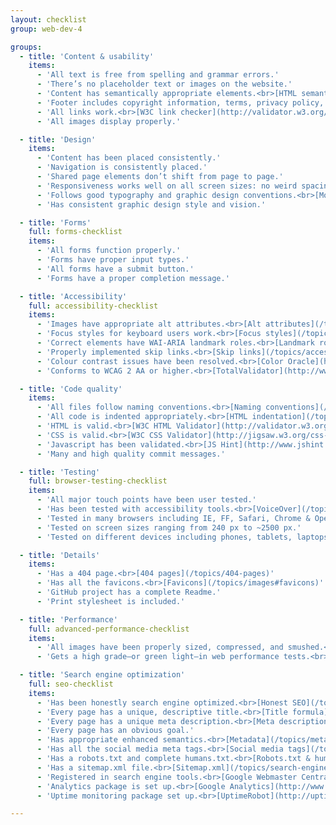 ```yaml
---
layout: checklist
group: web-dev-4

groups:
  - title: 'Content & usability'
    items:
      - 'All text is free from spelling and grammar errors.'
      - 'There’s no placeholder text or images on the website.'
      - 'Content has semantically appropriate elements.<br>[HTML semantics](/topics/html-semantics/)'
      - 'Footer includes copyright information, terms, privacy policy, cookie notice, etc.'
      - 'All links work.<br>[W3C link checker](http://validator.w3.org/checklink).'
      - 'All images display properly.'

  - title: 'Design'
    items:
      - 'Content has been placed consistently.'
      - 'Navigation is consistently placed.'
      - 'Shared page elements don’t shift from page to page.'
      - 'Responsiveness works well on all screen sizes: no weird spacing issues, no overlapping text, etc.'
      - 'Follows good typography and graphic design conventions.<br>[Modular typography](/topics/modular-typography), [Grids](/topics/grids)'
      - 'Has consistent graphic design style and vision.'

  - title: 'Forms'
    full: forms-checklist
    items:
      - 'All forms function properly.'
      - 'Forms have proper input types.'
      - 'All forms have a submit button.'
      - 'Forms have a proper completion message.'

  - title: 'Accessibility'
    full: accessibility-checklist
    items:
      - 'Images have appropriate alt attributes.<br>[Alt attributes](/topics/images#alt-attributes)'
      - 'Focus styles for keyboard users work.<br>[Focus styles](/topics/accessibility#focus-styles)'
      - 'Correct elements have WAI-ARIA landmark roles.<br>[Landmark roles](/topics/accessibility#wai-aria-roles)'
      - 'Properly implemented skip links.<br>[Skip links](/topics/accessibility#skip-links)'
      - 'Colour contrast issues have been resolved.<br>[Color Oracle](http://colororacle.org/)'
      - 'Conforms to WCAG 2 AA or higher.<br>[TotalValidator](http://www.totalvalidator.com/index.html)'

  - title: 'Code quality'
    items:
      - 'All files follow naming conventions.<br>[Naming conventions](/topics/naming-conventions.md)'
      - 'All code is indented appropriately.<br>[HTML indentation](/topics/html-indentation/), [CSS indentation](/topics/css-indentation)'
      - 'HTML is valid.<br>[W3C HTML Validator](http://validator.w3.org/)'
      - 'CSS is valid.<br>[W3C CSS Validator](http://jigsaw.w3.org/css-validator/), [CSS Lint](http://csslint.net/)'
      - 'Javascript has been validated.<br>[JS Hint](http://www.jshint.com/), [JS Lint](http://jslint.com/)'
      - 'Many and high quality commit messages.'

  - title: 'Testing'
    full: browser-testing-checklist
    items:
      - 'All major touch points have been user tested.'
      - 'Has been tested with accessibility tools.<br>[VoiceOver](/topics/accessibility#voice-over)'
      - 'Tested in many browsers including IE, FF, Safari, Chrome & Opera.'
      - 'Tested on screen sizes ranging from 240 px to ~2500 px.'
      - 'Tested on different devices including phones, tablets, laptops, desktops, and televisions.<br>[BrowserStack](http://www.browserstack.com/), [RemoteIE](https://remote.modern.ie/)'

  - title: 'Details'
    items:
      - 'Has a 404 page.<br>[404 pages](/topics/404-pages)'
      - 'Has all the favicons.<br>[Favicons](/topics/images#favicons)'
      - 'GitHub project has a complete Readme.'
      - 'Print stylesheet is included.'

  - title: 'Performance'
    full: advanced-performance-checklist
    items:
      - 'All images have been properly sized, compressed, and smushed.<br>[Compressing & smushing images](/topics/images#speed-of-images)'
      - 'Gets a high grade—or green light—in web performance tests.<br>[MobileOK](http://validator.w3.org/mobile/), [Google Page Speed](https://developers.google.com/speed/pagespeed/insights/), [YSlow](http://yslow.org/)'

  - title: 'Search engine optimization'
    full: seo-checklist
    items:
      - 'Has been honestly search engine optimized.<br>[Honest SEO](/topics/search-engine-optimization)'
      - 'Every page has a unique, descriptive title.<br>[Title formula](/topics/search-engine-optimization#page-title-formula)'
      - 'Every page has a unique meta description.<br>[Meta descriptions](/topics/search-engine-optimization#meta-descriptions)'
      - 'Every page has an obvious goal.'
      - 'Has appropriate enhanced semantics.<br>[Metadata](/topics/metadata-enhanced-semantics#structured-data), [Google Rich Snippets](http://www.google.com/webmasters/tools/richsnippets), [Schema.org](http://schema.org)'
      - 'Has all the social media meta tags.<br>[Social media tags](/topics/metadata-enhanced-semantics#social-semantics)'
      - 'Has a robots.txt and complete humans.txt.<br>[Robots.txt & humans.txt](/topics/search-engine-optimization#robots--humans)'
      - 'Has a sitemap.xml file.<br>[Sitemap.xml](/topics/search-engine-optimization#sitemaps)'
      - 'Registered in search engine tools.<br>[Google Webmaster Central](http://www.google.ca/webmasters/), [Bing Webmaster Tools](http://www.bing.com/toolbox/webmaster)'
      - 'Analytics package is set up.<br>[Google Analytics](http://www.google.com/analytics/?gclid=COC2_qf08MECFePyMgodb10AAQ)'
      - 'Uptime monitoring package set up.<br>[UptimeRobot](http://uptimerobot.com/), [Pingdom](https://www.pingdom.com/pricing/), [updown.io](https://updown.io/)'

---
```

